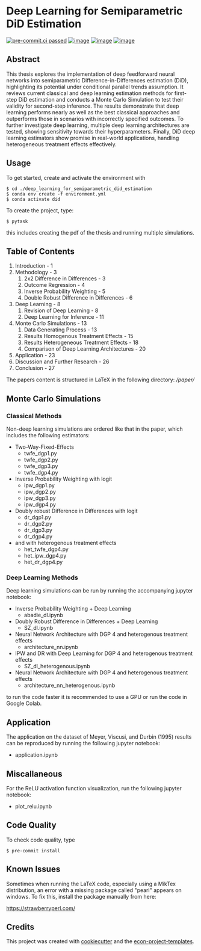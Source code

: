 # Deep Learning for Semiparametric DiD Estimation

[![pre-commit.ci passed](https://img.shields.io/badge/pre--commit.ci-passed-brightgreen)](https://results.pre-commit.ci/run/github/274689747/1678058970.SI-lnarDSRqXafVBdLucmg)
[![image](https://img.shields.io/badge/python-3.11.0-blue)](https://www.python.org/)
[![image](https://img.shields.io/badge/license-MIT-green)](https://opensource.org/license/mit/)
[![image](https://img.shields.io/badge/LaTeX-v0.3.0-yellowgreen)](https://www.tug.org/texlive/)

## Abstract

This thesis explores the implementation of deep feedforward neural networks into
semiparametric Difference-in-Differences estimation (DiD), highlighting its potential
under conditional parallel trends assumption. It reviews current classical and deep
learning estimation methods for first-step DiD estimation and conducts a Monte Carlo
Simulation to test their validity for second-step inference. The results demonstrate
that deep learning performs nearly as well as the best classical approaches and
outperforms those in scenarios with incorrectly specified outcomes. To further
investigate deep learning, multiple deep learning architectures are tested, showing
sensitivity towards their hyperparameters. Finally, DiD deep learning estimators show
promise in real-world applications, handling heterogeneous treatment effects
effectively.

## Usage

To get started, create and activate the environment with

```console
$ cd ./deep_learning_for_semiparametric_did_estimation
$ conda env create -f environment.yml
$ conda activate did
```

To create the project, type:

```console
$ pytask
```

this includes creating the pdf of the thesis and running multiple simulations.

## Table of Contents

1. Introduction - 1
1. Methodology - 3
   1. 2x2 Difference in Differences - 3
   1. Outcome Regression - 4
   1. Inverse Probability Weighting - 5
   1. Double Robust Difference in Differences - 6
1. Deep Learning - 8
   1. Revision of Deep Learning - 8
   1. Deep Learning for Inference - 11
1. Monte Carlo Simulations - 13
   1. Data Generating Process - 13
   1. Results Homogenous Treatment Effects - 15
   1. Results Heterogeneous Treatment Effects - 18
   1. Comparison of Deep Learning Architectures - 20
1. Application - 23
1. Discussion and Further Research - 26
1. Conclusion - 27

The papers content is structured in LaTeX in the following directory: */paper/*

## Monte Carlo Simulations

### Classical Methods

Non-deep learning simulations are ordered like that in the paper, which includes the
following estimators:

- Two-Way-Fixed-Effects
  - twfe_dgp1.py
  - twfe_dgp2.py
  - twfe_dgp3.py
  - twfe_dgp4.py
- Inverse Probability Weighting with logit
  - ipw_dgp1.py
  - ipw_dgp2.py
  - ipw_dgp3.py
  - ipw_dgp4.py
- Doubly robust Difference in Differences with logit
  - dr_dgp1.py
  - dr_dgp2.py
  - dr_dgp3.py
  - dr_dgp4.py
- and with heterogenous treatment effects
  - het_twfe_dgp4.py
  - het_ipw_dgp4.py
  - het_dr_dgp4.py

### Deep Learning Methods

Deep learning simulations can be run by running the accompanying jupyter notebook:

- Inverse Probability Weighting + Deep Learning
  - abadie_dl.ipynb
- Doubly Robust Difference in Differences + Deep Learning
  - SZ_dl.ipynb
- Neural Network Architecture with DGP 4 and heterogenous treatment effects
  - architecture_nn.ipynb
- IPW and DR with Deep Learning for DGP 4 and heterogenous treatment effects
  - SZ_dl_heterogenous.ipynb
- Neural Network Architecture with DGP 4 and heterogenous treatment effects
  - architecture_nn_heterogenous.ipynb

to run the code faster it is recommended to use a GPU or run the code in Google Colab.

## Application

The application on the dataset of Meyer, Viscusi, and Durbin (1995) results can be
reproduced by running the following jupyter notebook:

- application.ipynb

## Miscallaneous

For the ReLU activation function visualization, run the following jupyter notebook:

- plot_relu.ipynb

## Code Quality

To check code quality, type

```console
$ pre-commit install
```

## Known Issues

Sometimes when running the LaTeX code, especially using a MikTex distribution, an error
with a missing package called "pearl" appears on windows. To fix this, install the
package manually from here:

https://strawberryperl.com/

## Credits

This project was created with [cookiecutter](https://github.com/audreyr/cookiecutter)
and the
[econ-project-templates](https://github.com/OpenSourceEconomics/econ-project-templates).
